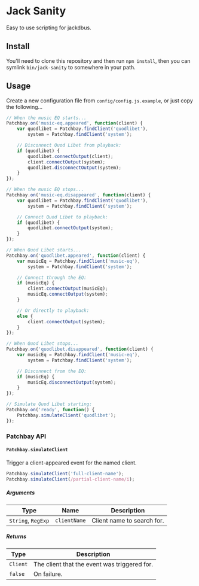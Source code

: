 # Jack Sanity

Easy to use scripting for jackdbus.


## Install

You'll need to clone this repository and then run `npm install`, then you can symlink `bin/jack-sanity` to somewhere in your path.


## Usage

Create a new configuration file from `config/config.js.example`, or just copy the following...

```js
// When the music EQ starts...
Patchbay.on('music-eq.appeared', function(client) {
	var quodlibet = Patchbay.findClient('quodlibet'),
		system = Patchbay.findClient('system');

	// Disconnect Quod Libet from playback:
	if (quodlibet) {
		quodlibet.connectOutput(client);
		client.connectOutput(system);
		quodlibet.disconnectOutput(system);
	}
});

// When the music EQ stops...
Patchbay.on('music-eq.disappeared', function(client) {
	var quodlibet = Patchbay.findClient('quodlibet'),
		system = Patchbay.findClient('system');

	// Connect Quod Libet to playback:
	if (quodlibet) {
		quodlibet.connectOutput(system);
	}
});

// When Quod Libet starts...
Patchbay.on('quodlibet.appeared', function(client) {
	var musicEq = Patchbay.findClient('music-eq'),
		system = Patchbay.findClient('system');

	// Connect through the EQ:
	if (musicEq) {
		client.connectOutput(musicEq);
		musicEq.connectOutput(system);
	}

	// Or directly to playback:
	else {
		client.connectOutput(system);
	}
});

// When Quod Libet stops...
Patchbay.on('quodlibet.disappeared', function(client) {
	var musicEq = Patchbay.findClient('music-eq'),
		system = Patchbay.findClient('system');

	// Disconnect from the EQ:
	if (musicEq) {
		musicEq.disconnectOutput(system);
	}
});

// Simulate Quod Libet starting:
Patchbay.on('ready', function() {
	Patchbay.simulateClient('quodlibet');
});
```

### Patchbay API
#### `Patchbay.simulateClient`

Trigger a client-appeared event for the named client.

```js
Patchbay.simulateClient('full-client-name');
Patchbay.simulateClient(/partial-client-name/i);
```


##### Arguments

| Type					| Name			| Description					|
|-----------------------|---------------|-------------------------------|
| `String`, `RegExp`	| `clientName`	| Client name to search for.	|


##### Returns

| Type		| Description									|
|-----------|-----------------------------------------------|
| `Client`	| The client that the event was triggered for.	|
| `false`	| On failure.									|